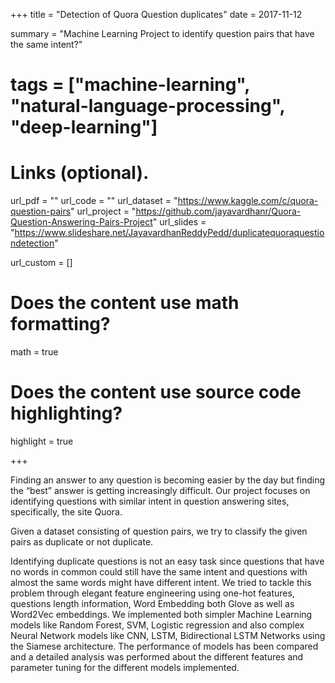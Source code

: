 +++
title = "Detection of Quora Question duplicates"
date = 2017-11-12

 summary = "Machine Learning Project to identify question pairs that have the same intent?"

 # tags = ["machine-learning", "natural-language-processing", "deep-learning"]

# Links (optional).
url_pdf = ""
url_code = ""
url_dataset = "https://www.kaggle.com/c/quora-question-pairs"
url_project = "https://github.com/jayavardhanr/Quora-Question-Answering-Pairs-Project"
url_slides = "https://www.slideshare.net/JayavardhanReddyPedd/duplicatequoraquestiondetection"

 url_custom = []

# Does the content use math formatting?
 math = true

# Does the content use source code highlighting?
 highlight = true

+++

Finding an answer to any question is becoming easier by the day but finding the “best” answer is getting increasingly difficult. Our project focuses on identifying questions with similar intent in question answering sites, specifically, the site Quora. 

Given a dataset consisting of question pairs, we try to classify the given pairs as duplicate or not duplicate. 

Identifying duplicate questions is not an easy task since questions that have no words in common could still have the same intent and questions with almost the same words might have different intent. We tried to tackle this problem through elegant feature engineering using one-hot features, questions length information, Word Embedding both Glove as well as Word2Vec embeddings. We implemented both simpler Machine Learning models like Random Forest, SVM, Logistic regression and also complex Neural Network models like CNN, LSTM, Bidirectional LSTM Networks using the Siamese architecture. The performance of models has been compared and a detailed analysis was performed about the different features and parameter tuning for the different models implemented.

